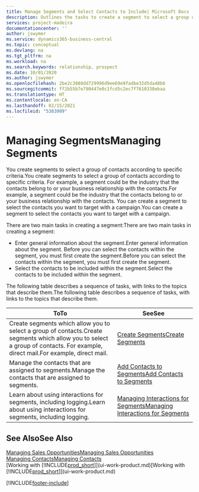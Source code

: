 ```yaml
---
title: Manage Segments and Select Contacts to Include| Microsoft Docs
description: Outlines the tasks to create a segment to select a group of contacts according to specific criteria, for example, contacts in a particular industry that you want to target.
services: project-madeira
documentationcenter: ''
author: jswymer
ms.service: dynamics365-business-central
ms.topic: conceptual
ms.devlang: na
ms.tgt_pltfrm: na
ms.workload: na
ms.search.keywords: relationship, prospect
ms.date: 10/01/2020
ms.author: jswymer
ms.openlocfilehash: 2be2c3888dd729996d9ee69e9fadbe32d5da48b6
ms.sourcegitcommit: ff2b55b7e790447e0c1fcd5c2ec7f7610338ebaa
ms.translationtype: HT
ms.contentlocale: en-CA
ms.lasthandoff: 02/15/2021
ms.locfileid: "5383909"
---
```

# <a name="managing-segments"></a><span data-ttu-id="f530c-103">Managing Segments</span><span class="sxs-lookup"><span data-stu-id="f530c-103">Managing Segments</span></span>
<span data-ttu-id="f530c-104">You create segments to select a group of contacts according to specific criteria.</span><span class="sxs-lookup"><span data-stu-id="f530c-104">You create segments to select a group of contacts according to specific criteria.</span></span> <span data-ttu-id="f530c-105">For example, a segment could be the industry that the contacts belong to or your business relationship with the contacts.</span><span class="sxs-lookup"><span data-stu-id="f530c-105">For example, a segment could be the industry that the contacts belong to or your business relationship with the contacts.</span></span> <span data-ttu-id="f530c-106">You can create a segment to select the contacts you want to target with a campaign.</span><span class="sxs-lookup"><span data-stu-id="f530c-106">You can create a segment to select the contacts you want to target with a campaign.</span></span>

<span data-ttu-id="f530c-107">There are two main tasks in creating a segment:</span><span class="sxs-lookup"><span data-stu-id="f530c-107">There are two main tasks in creating a segment:</span></span>

* <span data-ttu-id="f530c-108">Enter general information about the segment.</span><span class="sxs-lookup"><span data-stu-id="f530c-108">Enter general information about the segment.</span></span> <span data-ttu-id="f530c-109">Before you can select the contacts within the segment, you must first create the segment.</span><span class="sxs-lookup"><span data-stu-id="f530c-109">Before you can select the contacts within the segment, you must first create the segment.</span></span>
* <span data-ttu-id="f530c-110">Select the contacts to be included within the segment.</span><span class="sxs-lookup"><span data-stu-id="f530c-110">Select the contacts to be included within the segment.</span></span>

<span data-ttu-id="f530c-111">The following table describes a sequence of tasks, with links to the topics that describe them.</span><span class="sxs-lookup"><span data-stu-id="f530c-111">The following table describes a sequence of tasks, with links to the topics that describe them.</span></span>

| <span data-ttu-id="f530c-112">To</span><span class="sxs-lookup"><span data-stu-id="f530c-112">To</span></span> | <span data-ttu-id="f530c-113">See</span><span class="sxs-lookup"><span data-stu-id="f530c-113">See</span></span> |
| --- | --- |
| <span data-ttu-id="f530c-114">Create segments which allow you to select a group of contacts.</span><span class="sxs-lookup"><span data-stu-id="f530c-114">Create segments which allow you to select a group of contacts.</span></span> <span data-ttu-id="f530c-115">For example, direct mail.</span><span class="sxs-lookup"><span data-stu-id="f530c-115">For example, direct mail.</span></span> |[<span data-ttu-id="f530c-116">Create Segments</span><span class="sxs-lookup"><span data-stu-id="f530c-116">Create Segments</span></span>](marketing-how-create-segment.md) |
| <span data-ttu-id="f530c-117">Manage the contacts that are assigned to segments.</span><span class="sxs-lookup"><span data-stu-id="f530c-117">Manage the contacts that are assigned to segments.</span></span> |[<span data-ttu-id="f530c-118">Add Contacts to Segments</span><span class="sxs-lookup"><span data-stu-id="f530c-118">Add Contacts to Segments</span></span>](marketing-add-contact-segment.md) |
| <span data-ttu-id="f530c-119">Learn about using interactions for segments, including logging.</span><span class="sxs-lookup"><span data-stu-id="f530c-119">Learn about using interactions for segments, including logging.</span></span> |[<span data-ttu-id="f530c-120">Managing Interactions for Segments</span><span class="sxs-lookup"><span data-stu-id="f530c-120">Managing Interactions for Segments</span></span>](marketing-interaction-segments.md) |

## <a name="see-also"></a><span data-ttu-id="f530c-121">See Also</span><span class="sxs-lookup"><span data-stu-id="f530c-121">See Also</span></span>
[<span data-ttu-id="f530c-122">Managing Sales Opportunities</span><span class="sxs-lookup"><span data-stu-id="f530c-122">Managing Sales Opportunities</span></span>](marketing-manage-sales-opportunities.md)  
[<span data-ttu-id="f530c-123">Managing Contacts</span><span class="sxs-lookup"><span data-stu-id="f530c-123">Managing Contacts</span></span>](marketing-contacts.md)  
<span data-ttu-id="f530c-124">[Working with [!INCLUDE[prod_short](includes/prod_short.md)]](ui-work-product.md)</span><span class="sxs-lookup"><span data-stu-id="f530c-124">[Working with [!INCLUDE[prod_short](includes/prod_short.md)]](ui-work-product.md)</span></span>


[!INCLUDE[footer-include](includes/footer-banner.md)]